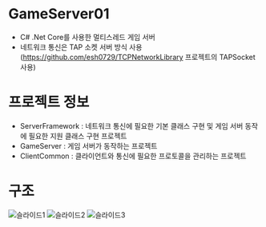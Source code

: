 # GameServer01
- C# .Net Core를 사용한 멀티스레드 게임 서버  
- 네트워크 통신은 TAP 소켓 서버 방식 사용(https://github.com/esh0729/TCPNetworkLibrary 프로젝트의 TAPSocket 사용)  

# 프로젝트 정보
- ServerFramework : 네트워크 통신에 필요한 기본 클래스 구현 및 게임 서버 동작에 필요한 지원 클래스 구현 프로젝트
- GameServer : 게임 서버가 동작하는 프로젝트  
- ClientCommon : 클라이언트와 통신에 필요한 프로토콜을 관리하는 프로젝트

# 구조
![슬라이드1](https://user-images.githubusercontent.com/100393621/204170881-a321b310-e6fb-40d1-b6be-ea3ed980c14b.PNG)
![슬라이드2](https://user-images.githubusercontent.com/100393621/204170883-82359870-d345-46f7-ba54-68dd2a70cdd1.PNG)
![슬라이드3](https://user-images.githubusercontent.com/100393621/204170886-9d5244b7-0d6f-4d04-a2c1-4d7009ad8434.PNG)
